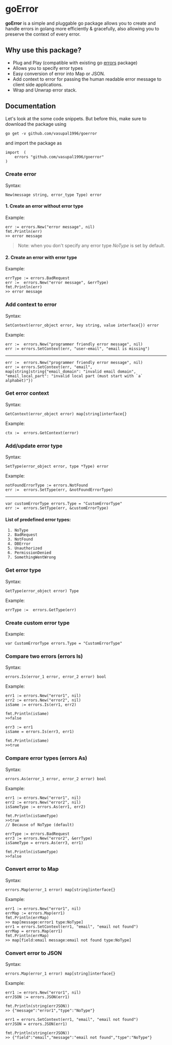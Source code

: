 # goError

  
**goError** is a simple and pluggable go package allows you to create and handle errors in golang more efficiently & gracefully, also allowing you to preserve the context of every error. 


## Why use this package? 

 - Plug and Play (compatible with existing go [errors](https://golang.org/pkg/errors/) package)
 - Allows you to specify error types
 - Easy conversion of error into Map or JSON.
 - Add context to error for passing the human readable error message to client side applications.
 - Wrap and Unwrap error stack. 

## Documentation

Let's look at the some code snippets. But before this, make sure to download the package using

    go get -v github.com/vasupal1996/goerror
   
   and import the package as

    import  (
	    errors "github.com/vasupal1996/goerror"
    )

### Create error
Syntax:

	New(message string, error_type Type) error


 #### 1. Create an error without error type


Example:

    err := errors.New("error message", nil)
    fmt.Println(err)
    >> error message

> Note: when you don't specify any error type *NoType* is set by default.

#### 2. Create an error with error type

Example:
	
    errType := errors.BadRequest
    err :=  errors.New("error message", &errType)
    fmt.Println(err)
    >> error message

### Add context to error

Syntax:

	SetContext(error_object error, key string, value interface{}) error

Example:

    err :=  errors.New("programmer friendly error message", nil)
    err := errors.SetContext(err, "user-email", "email is missing")
---
    err :=  errors.New("programmer friendly error message", nil)
    err := errors.SetContext(err, "email", map[string]string{"email_domain": "invalid email domain", "email_local_part": "invalid local part (must start with `a` alphabet)"})

### Get error context

Syntax:

	GetContext(error_object error) map[string]interface{}

Example:

    ctx :=  errors.GetContext(error)

### Add/update error type

Syntax:

	SetType(error_object error, type *Type) error

Example:

    notFoundErrorType := errors.NotFound
    err :=  errors.SetType(err, &notFoundErrorType)
  ---
    var customErrorType errors.Type = "CustomErrorType"
    err :=  errors.SetType(err, &customErrorType)

#### List of predefined error types:

	 1. NoType
	 2. BadRequest
	 3. NotFound
	 4. DBError
	 5. Unauthorized
	 6. PermissionDenied
	 7. SomethingWentWrong

### Get error type

Syntax:

	GetType(error_object error) Type

Example:

    errType :=  errors.GetType(err)

### Create custom error type

Example:

	var CustomErrorType errors.Type = "CustomErrorType"

### Compare two errors (errors Is)

Syntax:

	errors.Is(error_1 error, error_2 error) bool
	
Example:

	err1 := errors.New("error1", nil)
	err2 := errors.New("error2", nil)
	isSame := errors.Is(err1, err2)
	
	fmt.Println(isSame)
	>>false
	
	err3 := err1
	isSame = errors.Is(err3, err1)
	
	fmt.Println(isSame)
	>>true

### Compare error types (errors As)

Syntax:

	errors.As(error_1 error, error_2 error) bool
	
Example:

	err1 := errors.New("error1", nil)
	err2 := errors.New("error2", nil)
	isSameType := errors.As(err1, err2)
	
	fmt.Println(isSameType)
	>>true 
	// Because of NoType (default)
	
	errType := errors.BadRequest
	err3 := errors.New("error2", &errType)
	isSameType = errors.As(err3, err1)
	
	fmt.Println(isSameType)
	>>false

### Convert error to Map

Syntax:

	errors.Map(error_1 error) map[string]interface{}
Example:

	err1 := errors.New("error1", nil)
	errMap := errors.Map(err1)
	fmt.Println(errMap)
	>> map[message:error1 type:NoType]
	err1 = errors.SetContext(err1, "email", "email not found")
	errMap = errors.Map(err1)
	fmt.Println(errMap)
	>> map[field:email message:email not found type:NoType]

### Convert error to JSON

Syntax:

	errors.Map(error_1 error) map[string]interface{}
Example:

	err1 := errors.New("error1", nil)
	errJSON := errors.JSON(err1)
	
	fmt.Println(string(errJSON))
	>> {"message":"error1","type":"NoType"}
	
	err1 = errors.SetContext(err1, "email", "email not found")
	errJSON = errors.JSON(err1)
	
	fmt.Println(string(errJSON))
	>> {"field":"email","message":"email not found","type":"NoType"}
